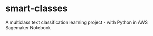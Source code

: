 # smart-classes
A multiclass text classification learning project - with Python in AWS Sagemaker Notebook
